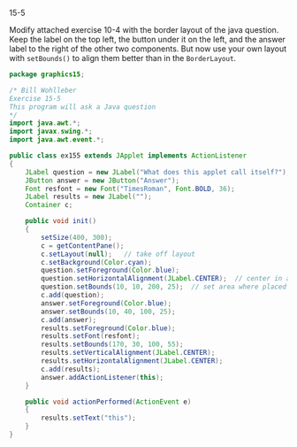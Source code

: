 15-5

Modify attached exercise 10-4 with the border layout of the java question. Keep the label on the top left, the button under it on the left, and the answer label to the right of the other two components. But now use your own layout with `setBounds()` to align them better than in the `BorderLayout`.

```java
package graphics15;

/* Bill Wohlleber
Exercise 15-5
This program will ask a Java question
*/
import java.awt.*;
import javax.swing.*;
import java.awt.event.*;

public class ex155 extends JApplet implements ActionListener
{
    JLabel question = new JLabel("What does this applet call itself?");
    JButton answer = new JButton("Answer");
    Font resfont = new Font("TimesRoman", Font.BOLD, 36);
    JLabel results = new JLabel("");
    Container c;

    public void init()
    {
        setSize(400, 300);
        c = getContentPane();
        c.setLayout(null);   // take off layout
        c.setBackground(Color.cyan);
        question.setForeground(Color.blue);
        question.setHorizontalAlignment(JLabel.CENTER);  // center in area
        question.setBounds(10, 10, 200, 25);  // set area where placed
        c.add(question);
        answer.setForeground(Color.blue);
        answer.setBounds(10, 40, 100, 25);
        c.add(answer);
        results.setForeground(Color.blue);
        results.setFont(resfont);
        results.setBounds(170, 30, 100, 55);
        results.setVerticalAlignment(JLabel.CENTER);
        results.setHorizontalAlignment(JLabel.CENTER);
        c.add(results);
        answer.addActionListener(this);
    }

    public void actionPerformed(ActionEvent e)
    {
        results.setText("this");
    }
}
```

